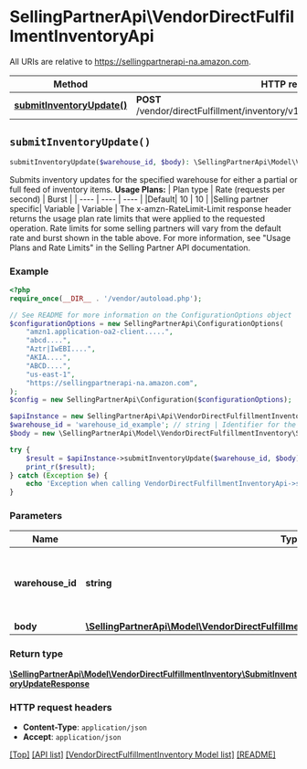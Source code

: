 # SellingPartnerApi\VendorDirectFulfillmentInventoryApi

All URIs are relative to https://sellingpartnerapi-na.amazon.com.

Method | HTTP request | Description
------------- | ------------- | -------------
[**submitInventoryUpdate()**](VendorDirectFulfillmentInventoryApi.md#submitInventoryUpdate) | **POST** /vendor/directFulfillment/inventory/v1/warehouses/{warehouseId}/items | 


## `submitInventoryUpdate()`

```php
submitInventoryUpdate($warehouse_id, $body): \SellingPartnerApi\Model\VendorDirectFulfillmentInventory\SubmitInventoryUpdateResponse
```



Submits inventory updates for the specified warehouse for either a partial or full feed of inventory items.  **Usage Plans:**  | Plan type | Rate (requests per second) | Burst | | ---- | ---- | ---- | |Default| 10 | 10 | |Selling partner specific| Variable | Variable |  The x-amzn-RateLimit-Limit response header returns the usage plan rate limits that were applied to the requested operation. Rate limits for some selling partners will vary from the default rate and burst shown in the table above. For more information, see \"Usage Plans and Rate Limits\" in the Selling Partner API documentation.

### Example

```php
<?php
require_once(__DIR__ . '/vendor/autoload.php');

// See README for more information on the ConfigurationOptions object
$configurationOptions = new SellingPartnerApi\ConfigurationOptions(
    "amzn1.application-oa2-client.....",
    "abcd....",
    "Aztr|IwEBI....",
    "AKIA....",
    "ABCD....",
    "us-east-1",
    "https://sellingpartnerapi-na.amazon.com",
);
$config = new SellingPartnerApi\Configuration($configurationOptions);

$apiInstance = new SellingPartnerApi\Api\VendorDirectFulfillmentInventoryApi($config);
$warehouse_id = 'warehouse_id_example'; // string | Identifier for the warehouse for which to update inventory.
$body = new \SellingPartnerApi\Model\VendorDirectFulfillmentInventory\SubmitInventoryUpdateRequest(); // \SellingPartnerApi\Model\VendorDirectFulfillmentInventory\SubmitInventoryUpdateRequest

try {
    $result = $apiInstance->submitInventoryUpdate($warehouse_id, $body);
    print_r($result);
} catch (Exception $e) {
    echo 'Exception when calling VendorDirectFulfillmentInventoryApi->submitInventoryUpdate: ', $e->getMessage(), PHP_EOL;
}
```

### Parameters

Name | Type | Description  | Notes
------------- | ------------- | ------------- | -------------
 **warehouse_id** | **string**| Identifier for the warehouse for which to update inventory. |
 **body** | [**\SellingPartnerApi\Model\VendorDirectFulfillmentInventory\SubmitInventoryUpdateRequest**](../Model/VendorDirectFulfillmentInventory/SubmitInventoryUpdateRequest.md)|  |

### Return type

[**\SellingPartnerApi\Model\VendorDirectFulfillmentInventory\SubmitInventoryUpdateResponse**](../Model/VendorDirectFulfillmentInventory/SubmitInventoryUpdateResponse.md)

### HTTP request headers

- **Content-Type**: `application/json`
- **Accept**: `application/json`

[[Top]](#) [[API list]](../)
[[VendorDirectFulfillmentInventory Model list]](../Model/VendorDirectFulfillmentInventory)
[[README]](../../README.md)
